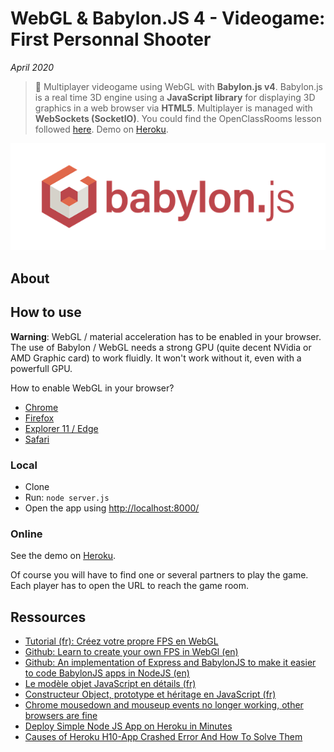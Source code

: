 # WebGL & Babylon.JS 4 - Videogame: First Personnal Shooter

*April 2020*

> 🔨 Multiplayer videogame using WebGL with **Babylon.js v4**. Babylon.js is a real time 3D engine using a **JavaScript library** for displaying 3D graphics in a web browser via **HTML5**. Multiplayer is managed with **WebSockets (SocketIO)**. You could find the OpenClassRooms lesson followed [here](https://openclassrooms.com/fr/courses/3979376-creez-votre-propre-fps-en-webgl). Demo on [Heroku](https://babylon-fps-online.herokuapp.com/).

![Babylon logo](readme-img/intro-logo.png)

## About



## How to use

**Warning**: WebGL / material acceleration has to be enabled in your browser. The use of Babylon / WebGL needs a strong GPU (quite decent NVidia or AMD Graphic card) to work fluidly. It won't work without it, even with a powerfull GPU. 

How to enable WebGL in your browser?

- [Chrome](https://www.quora.com/How-do-I-enable-WebGL-2-0-in-Chrome)
- [Firefox](https://www.interplaylearning.com/help/how-to-enable-webgl-in-firefox)
- [Explorer 11 / Edge](https://support.microsoft.com/en-us/help/2528233/how-to-enable-or-disable-software-rendering-in-internet-explorer)
- [Safari](https://www.wikihow.com/Enable-Webgl#Using-Safari)


### Local

- Clone
- Run: `node server.js`
- Open the app using [http://localhost:8000/](http://localhost:8000/)

### Online

See the demo on [Heroku](https://babylon-fps-online.herokuapp.com/).

Of course you will have to find one or several partners to play the game. Each player has to open the URL to reach the game room.

## Ressources

- [Tutorial (fr): Créez votre propre FPS en WebGL](https://openclassrooms.com/fr/courses/3979376-creez-votre-propre-fps-en-webgl)
- [Github: Learn to create your own FPS in WebGl (en)](https://github.com/oc-courses/initiation-babylon)
- [Github: An implementation of Express and BabylonJS to make it easier to code BabylonJS apps in NodeJS (en)](https://github.com/yazheirx/babylon_express_server)
- [Le modèle objet JavaScript en détails (fr)](https://developer.mozilla.org/fr/docs/Web/JavaScript/Guide/Le_mod%C3%A8le_objet_JavaScript_en_d%C3%A9tails)
- [Constructeur Object, prototype et héritage en JavaScript (fr)](https://www.pierre-giraud.com/javascript-apprendre-coder-cours/constructeur-object-prototype-heritage/)
- [Chrome mousedown and mouseup events no longer working, other browsers are fine](https://stackoverflow.com/questions/41181372/chrome-mousedown-and-mouseup-events-no-longer-working-other-browsers-are-fine/41238807#41238807)
- [Deploy Simple Node JS App on Heroku in Minutes](https://www.positronx.io/deploy-simple-node-js-app-on-heroku-in-minutes/)
- [Causes of Heroku H10-App Crashed Error And How To Solve Them](https://dev.to/lawrenceagles/causes-of-heroku-h10-app-crashed-error-and-how-to-solve-them-3jnl)